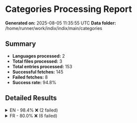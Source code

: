 # Categories Processing Report

**Generated on:** 2025-08-05 11:35:55 UTC
**Data folder:** /home/runner/work/indix/indix/main/categories

## Summary

- **Languages processed:** 2
- **Total files processed:** 3
- **Total entries processed:** 153
- **Successful fetches:** 145
- **Failed fetches:** 8
- **Success rate:** 94.8%

## Detailed Results

<details>
<summary>EN - 98.4% ❌ (2 failed)</summary>

- **Files processed:** 1
- **Total entries:** 123
- **Successful:** 121
- **Failed:** 2

### EN Files

<details>
<summary>Celebrities (0xe5f9) [#A882DD]: 98.4% ❌ (2 failed)</summary>

- 'Chris Evans': Wikipedia page for 'Chris_Evans' in language 'en' has no content. This may be the article of the day, a redirect page, disambiguation page, or a page with no extractable content.
- 'J.K. Rowling': Wikipedia page for 'J.K._Rowling' in language 'en' has no content. This may be the article of the day, a redirect page, disambiguation page, or a page with no extractable content.

</details>

</details>

<details>
<summary>FR - 80.0% ❌ (6 failed)</summary>

- **Files processed:** 2
- **Total entries:** 30
- **Successful:** 24
- **Failed:** 6

### FR Files

<details>
<summary>Enfants (0xe160) [#FF8C61]: 90.0% ❌ (1 failed)</summary>

- 'donkey kong': Wikipedia page for 'Donkey_kong' in language 'fr' has no content. This may be the article of the day, a redirect page, disambiguation page, or a page with no extractable content.

</details>

<details>
<summary>Disney (0xf04cb) [#F896D8]: 75.0% ❌ (5 failed)</summary>

- 'Buzz L'Éclair': Wikipedia page for 'Buzz_L'Éclair' in language 'fr' has no content. This may be the article of the day, a redirect page, disambiguation page, or a page with no extractable content.
- 'Dingo': Wikipedia article for 'Dingo' in language 'fr' is too short (865 characters). The article may be a stub or redirect page. Try searching for a more specific topic.
- 'Le Livre de la Jungle': Wikipedia page for 'Le_Livre_de_la_Jungle' in language 'fr' has no content. This may be the article of the day, a redirect page, disambiguation page, or a page with no extractable content.
- 'Minnie': Wikipedia page for 'Minnie' in language 'fr' has no content. This may be the article of the day, a redirect page, disambiguation page, or a page with no extractable content.
- 'Woody': Wikipedia article for 'Woody' in language 'fr' is too short (902 characters). The article may be a stub or redirect page. Try searching for a more specific topic.

</details>

</details>

